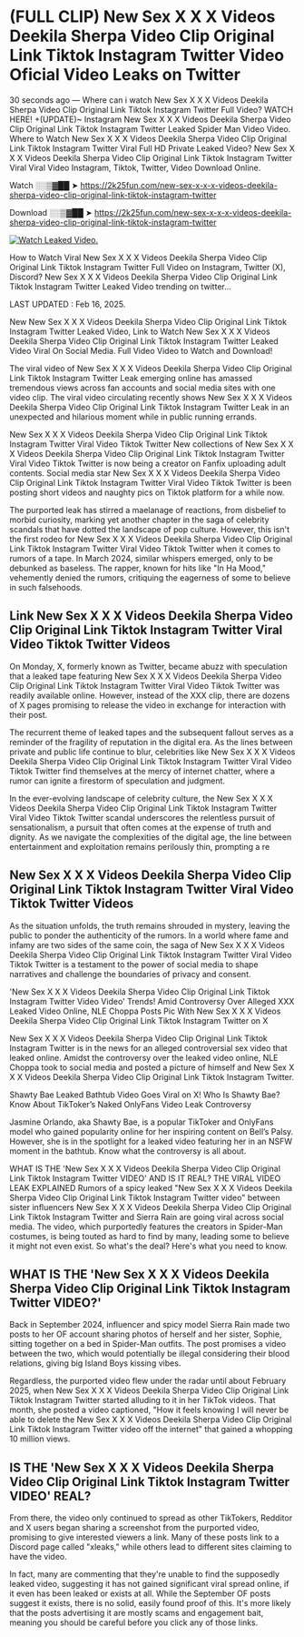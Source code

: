 # (FULL CLIP) New Sex X X X Videos Deekila Sherpa Video Clip Original Link Tiktok Instagram Twitter Video Oficial Video Leaks on Twitter

30 seconds ago — Where can i watch New Sex X X X Videos Deekila Sherpa Video Clip Original Link Tiktok Instagram Twitter Full Video? WATCH HERE! +(UPDATE)~ Instagram New Sex X X X Videos Deekila Sherpa Video Clip Original Link Tiktok Instagram Twitter Leaked Spider Man Video Video. Where to Watch New Sex X X X Videos Deekila Sherpa Video Clip Original Link Tiktok Instagram Twitter Viral Full HD Private Leaked Video? New Sex X X X Videos Deekila Sherpa Video Clip Original Link Tiktok Instagram Twitter Viral Viral Video Instagram, Tiktok, Twitter, Video Download Online.

Watch ░░▒▓██ ➤ https://2k25fun.com/new-sex-x-x-x-videos-deekila-sherpa-video-clip-original-link-tiktok-instagram-twitter

Download ░░▒▓██ ➤ https://2k25fun.com/new-sex-x-x-x-videos-deekila-sherpa-video-clip-original-link-tiktok-instagram-twitter

[![Watch Leaked Video.](https://miro.medium.com/v2/resize:fit:828/format:webp/1*cilzJN44JGOrTw9NJCrNHA.gif "Watch Leaked Video")](https://2k25fun.com/new-sex-x-x-x-videos-deekila-sherpa-video-clip-original-link-tiktok-instagram-twitter)

How to Watch Viral New Sex X X X Videos Deekila Sherpa Video Clip Original Link Tiktok Instagram Twitter Full Video on Instagram, Twitter (X), Discord? New Sex X X X Videos Deekila Sherpa Video Clip Original Link Tiktok Instagram Twitter Leaked Video trending on twitter...

LAST UPDATED : Feb 16, 2025.

New New Sex X X X Videos Deekila Sherpa Video Clip Original Link Tiktok Instagram Twitter Leaked Video, Link to Watch New Sex X X X Videos Deekila Sherpa Video Clip Original Link Tiktok Instagram Twitter Leaked Video Viral On Social Media. Full Video Video to Watch and Download!

The viral video of New Sex X X X Videos Deekila Sherpa Video Clip Original Link Tiktok Instagram Twitter Leak emerging online has amassed tremendous views across fan accounts and social media sites with one video clip. The viral video circulating recently shows New Sex X X X Videos Deekila Sherpa Video Clip Original Link Tiktok Instagram Twitter Leak in an unexpected and hilarious moment while in public running errands.

New Sex X X X Videos Deekila Sherpa Video Clip Original Link Tiktok Instagram Twitter Viral Video Tiktok Twitter New collections of New Sex X X X Videos Deekila Sherpa Video Clip Original Link Tiktok Instagram Twitter Viral Video Tiktok Twitter is now being a creator on Fanfix uploading adult contents. Social media star New Sex X X X Videos Deekila Sherpa Video Clip Original Link Tiktok Instagram Twitter Viral Video Tiktok Twitter is been posting short videos and naughty pics on Tiktok platform for a while now.

The purported leak has stirred a maelanage of reactions, from disbelief to morbid curiosity, marking yet another chapter in the saga of celebrity scandals that have dotted the landscape of pop culture. However, this isn't the first rodeo for New Sex X X X Videos Deekila Sherpa Video Clip Original Link Tiktok Instagram Twitter Viral Video Tiktok Twitter when it comes to rumors of a tape. In March 2024, similar whispers emerged, only to be debunked as baseless. The rapper, known for hits like "In Ha Mood," vehemently denied the rumors, critiquing the eagerness of some to believe in such falsehoods.

## Link New Sex X X X Videos Deekila Sherpa Video Clip Original Link Tiktok Instagram Twitter Viral Video Tiktok Twitter Videos

On Monday, X, formerly known as Twitter, became abuzz with speculation that a leaked tape featuring New Sex X X X Videos Deekila Sherpa Video Clip Original Link Tiktok Instagram Twitter Viral Video Tiktok Twitter was readily available online. However, instead of the XXX clip, there are dozens of X pages promising to release the video in exchange for interaction with their post.

The recurrent theme of leaked tapes and the subsequent fallout serves as a reminder of the fragility of reputation in the digital era. As the lines between private and public life continue to blur, celebrities like New Sex X X X Videos Deekila Sherpa Video Clip Original Link Tiktok Instagram Twitter Viral Video Tiktok Twitter find themselves at the mercy of internet chatter, where a rumor can ignite a firestorm of speculation and judgment.

In the ever-evolving landscape of celebrity culture, the New Sex X X X Videos Deekila Sherpa Video Clip Original Link Tiktok Instagram Twitter Viral Video Tiktok Twitter scandal underscores the relentless pursuit of sensationalism, a pursuit that often comes at the expense of truth and dignity. As we navigate the complexities of the digital age, the line between entertainment and exploitation remains perilously thin, prompting a re

##  New Sex X X X Videos Deekila Sherpa Video Clip Original Link Tiktok Instagram Twitter Viral Video Tiktok Twitter Videos

As the situation unfolds, the truth remains shrouded in mystery, leaving the public to ponder the authenticity of the rumors. In a world where fame and infamy are two sides of the same coin, the saga of New Sex X X X Videos Deekila Sherpa Video Clip Original Link Tiktok Instagram Twitter Viral Video Tiktok Twitter is a testament to the power of social media to shape narratives and challenge the boundaries of privacy and consent.

'New Sex X X X Videos Deekila Sherpa Video Clip Original Link Tiktok Instagram Twitter Video Video' Trends! Amid Controversy Over Alleged XXX Leaked Video Online, NLE Choppa Posts Pic With New Sex X X X Videos Deekila Sherpa Video Clip Original Link Tiktok Instagram Twitter on X

New Sex X X X Videos Deekila Sherpa Video Clip Original Link Tiktok Instagram Twitter is in the news for an alleged controversial sex video that leaked online. Amidst the controversy over the leaked video online, NLE Choppa took to social media and posted a picture of himself and New Sex X X X Videos Deekila Sherpa Video Clip Original Link Tiktok Instagram Twitter.

Shawty Bae Leaked Bathtub Video Goes Viral on X! Who Is Shawty Bae? Know About TikToker’s Naked OnlyFans Video Leak Controversy

Jasmine Orlando, aka Shawty Bae, is a popular TikToker and OnlyFans model who gained popularity online for her inspiring content on Bell’s Palsy. However, she is in the spotlight for a leaked video featuring her in an NSFW moment in the bathtub. Know what the controversy is all about.

WHAT IS THE 'New Sex X X X Videos Deekila Sherpa Video Clip Original Link Tiktok Instagram Twitter VIDEO' AND IS IT REAL? THE VIRAL VIDEO LEAK EXPLAINED Rumors of a spicy leaked "New Sex X X X Videos Deekila Sherpa Video Clip Original Link Tiktok Instagram Twitter video" between sister influencers New Sex X X X Videos Deekila Sherpa Video Clip Original Link Tiktok Instagram Twitter and Sierra Rain are going viral across social media. The video, which purportedly features the creators in Spider-Man costumes, is being touted as hard to find by many, leading some to believe it might not even exist. So what's the deal? Here's what you need to know.

## WHAT IS THE 'New Sex X X X Videos Deekila Sherpa Video Clip Original Link Tiktok Instagram Twitter VIDEO?'

Back in September 2024, influencer and spicy model Sierra Rain made two posts to her OF account sharing photos of herself and her sister, Sophie, sitting together on a bed in Spider-Man outfits. The post promises a video between the two, which would potentially be illegal considering their blood relations, giving big Island Boys kissing vibes.

Regardless, the purported video flew under the radar until about February 2025, when New Sex X X X Videos Deekila Sherpa Video Clip Original Link Tiktok Instagram Twitter started alluding to it in her TikTok videos. That month, she posted a video captioned, "How it feels knowing I will never be able to delete the New Sex X X X Videos Deekila Sherpa Video Clip Original Link Tiktok Instagram Twitter video off the internet" that gained a whopping 10 million views.

## IS THE 'New Sex X X X Videos Deekila Sherpa Video Clip Original Link Tiktok Instagram Twitter VIDEO' REAL?

From there, the video only continued to spread as other TikTokers, Redditor and X users began sharing a screenshot from the purported video, promising to give interested viewers a link. Many of these posts link to a Discord page called "xleaks," while others lead to different sites claiming to have the video.

In fact, many are commenting that they're unable to find the supposedly leaked video, suggesting it has not gained significant viral spread online, if it even has been leaked or exists at all. While the September OF posts suggest it exists, there is no solid, easily found proof of this. It's more likely that the posts advertising it are mostly scams and engagement bait, meaning you should be careful before you click any of those links.